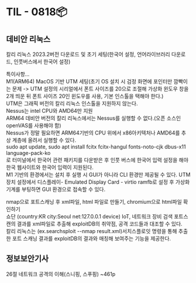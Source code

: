 # TIL - 0818📦

## 데비안 리눅스
칼리 리눅스 2023.2버전 다운로드 및 초기 세팅(한국어 설정, 언어라이브러리 다운로드, 인풋버스에서 한국어 설정)  
  
특이사항...  
M1(ARM64) MacOS 기반 UTM 세팅(초기 OS 설치 시 검정 화면에 포인터만 깜빡이는 문제 -> UTM 설정의 시리얼에서 폰트 사이즈를 20으로 조절해 가상화 윈도우 창을 2개 띄운 뒤 폰트 사이즈 20인 윈도우를 사용, 기본 인스톨을 택해야 한다.)  
UTM은 그래픽 버전의 칼리 리눅스 인스톨을 지원하지 않는다.  
Nessus는 intel CPU와 AMD64만 지원  
ARM64 데비안 버전의 칼리 리눅스에서는 Nessus를 실행할 수 없다.(오픈 소스인 openVAS를 사용해야 함)  
Nessus가 정말 필요하면 ARM64기반의 CPU 위에서 x86아키텍처나 AMD64를 추상 계층에 올려서 실행할 수 있다.  
sudo apt update, sudo apt install fcitx fcitx-hangul fonts-noto-cjk dbus-x11 language-pack-ko  
로 터미널에서 한국어 관련 패키지를 다운받은 후 인풋 버스에 한국어 입력 설정을 해야 한국 웹사이트와 한국어 입력이 지원된다.  
M1 기반의 환경에서는 설치 후 실행 시 GUI가 아니라 CLI 환경만 제공될 수 있다. UTM 장치 설정에서 디스플레이- Emulated Display Card - virtio ramfb로 설정 후 가상화 기계를 부팅하면 GUI 환경으로 접속할 수 있다.   
    
nmap으로 포트스캐닝 후 xml파일, html 파일로 만들기, chromium으로 html파일 확인하기  
쇼단 (country:KR city:Seoul net:127.0.0.1 device) IoT, 네트워크 장비 검색
포트스캔의 결과를 xml파일로 추출해 exploitDB의 취약점, 공격 코드들과 대조할 수 있다.  
칼리 리눅스는 (ex.searchsploit --nmap result.xml)서치스플로잇 명령을 통해 추출한 포트 스캐닝 결과를 exploitDB의 결과와 매칭해 보여주는 기능을 제공한다.  

## 정보보안기사
26절 네트워크 공격의 이해(스니핑, 스푸핑) ~461p
